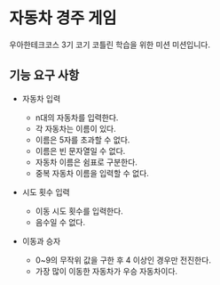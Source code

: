 # 자동차 경주 게임

우아한테크코스 3기 코기
코틀린 학습을 위한 미션 미션입니다.

## 기능 요구 사항

- 자동차 입력
    - n대의 자동차를 입력한다. 
    - 각 자동차는 이름이 있다.
    - 이름은 5자를 초과할 수 없다.
    - 이름은 빈 문자열일 수 없다.
    - 자동차 이름은 쉼표로 구분한다.
    - 중복 자동차 이름을 입력할 수 없다.
    
- 시도 횟수 입력
    - 이동 시도 횟수를 입력한다.
    - 음수일 수 없다.
    
- 이동과 승자
    - 0~9의 무작위 값을 구한 후 4 이상인 경우만 전진한다.
    - 가장 많이 이동한 자동차가 우승 자동차이다.
